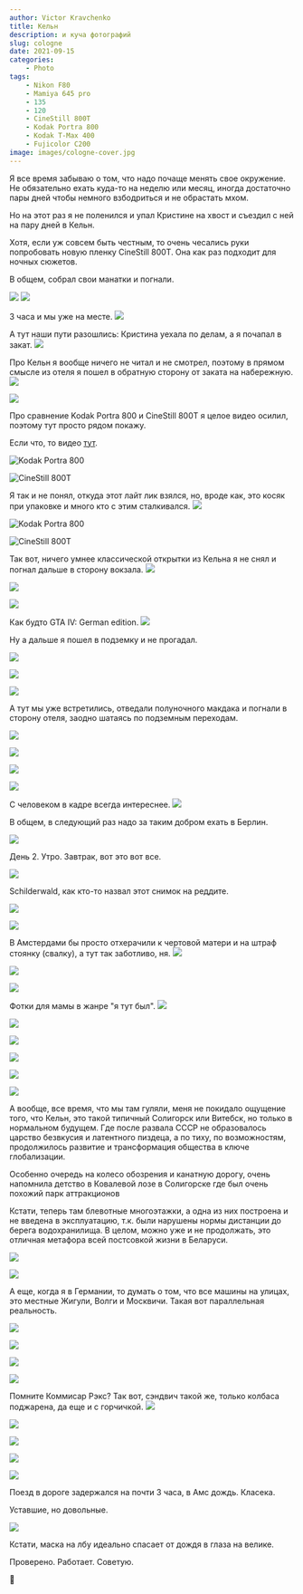 ```yaml
---
author: Victor Kravchenko
title: Кельн
description: и куча фотографий
slug: cologne
date: 2021-09-15
categories:
    - Photo
tags:
    - Nikon F80
    - Mamiya 645 pro
    - 135
    - 120
    - CineStill 800T
    - Kodak Portra 800
    - Kodak T-Max 400
    - Fujicolor C200
image: images/cologne-cover.jpg
---
```


Я все время забываю о том, что надо почаще менять свое окружение. Не обязательно ехать куда-то на неделю или месяц, иногда достаточно пары дней чтобы немного взбодриться и не обрастать мхом.

Но на этот раз я не поленился и упал Кристине на хвост и съездил с ней на пару дней в Кельн.

Хотя, если уж совсем быть честным, то очень чесались руки попробовать новую пленку CineStill 800T. Она как раз подходит для ночных сюжетов. 

В общем, собрал свои манатки и погнали.

![](images/cologne-00001.jpg)
![](images/cologne-00002.jpg)

3 часа и мы уже на месте.
![](images/cologne-00003.jpg)

А тут наши пути разошлись: Кристина уехала по делам, а я почапал в закат.
![](images/cologne-00004.jpg)

Про Кельн я вообще ничего не читал и не смотрел, поэтому в прямом смысле из отеля я пошел в обратную сторону от заката на набережную.
![](images/cologne-00005.jpg)

![](images/cologne-00006.jpg)

Про сравнение Kodak Portra 800 и CineStill 800T я целое видео осилил, поэтому тут просто рядом покажу. 

Если что, то видео [тут](https://youtu.be/7BnDn8YlGOY).

![Kodak Portra 800](images/cologne-00007.jpg)

![CineStill 800T](images/cologne-00008.jpg)

Я так и не понял, откуда этот лайт лик взялся, но, вроде как, это косяк при упаковке и много кто с этим сталкивался.
![](images/cologne-00009.jpg)

![Kodak Portra 800](images/cologne-00010.jpg)

![CineStill 800T](images/cologne-00011.jpg)

Так вот, ничего умнее классической открытки из Кельна я не снял и погнал дальше в сторону вокзала.
![](images/cologne-00012.jpg)

![](images/cologne-00013.jpg)

![](images/cologne-00014.jpg)

Как будто GTA IV: German edition.
![](images/cologne-00015.jpg)

Ну а дальше я пошел в подземку и не прогадал. 

![](images/cologne-00016.jpg)

![](images/cologne-00017.jpg)

![](images/cologne-00017-1.jpg)

А тут мы уже встретились, отведали полуночного макдака и погнали в сторону отеля, заодно шатаясь по подземным переходам.

![](images/cologne-00023.jpg)

![](images/cologne-00018.jpg)

![](images/cologne-00019.jpg)

![](images/cologne-00020.jpg)

С человеком в кадре всегда интереснее.
![](images/cologne-00021.jpg)

В общем, в следующий раз надо за таким добром ехать в Берлин.

![](images/cologne-00022.jpg)

День 2. Утро. Завтрак, вот это вот все.

![](images/cologne-00024.jpg)

Schilderwald, как кто-то назвал этот снимок на реддите.

![](images/cologne-00025.jpg)

![](images/cologne-00026.jpg)

В Амстердами бы просто отхерачили к чертовой матери и на штраф стоянку (свалку), а тут так заботливо, ня.
![](images/cologne-00027.jpg)

![](images/cologne-00028.jpg)

![](images/cologne-00029.jpg)

Фотки для мамы в жанре "я тут был".
![](images/cologne-00030.jpg)

![](images/cologne-00031.jpg)

![](images/cologne-00032.jpg)

![](images/cologne-00033.jpg)

![](images/cologne-00034.jpg)

![](images/cologne-00035.jpg)

А вообще, все время, что мы там гуляли, меня не покидало ощущение того, что Кельн, это такой типичный Солигорск или Витебск, но только в нормальном будущем. Где после развала СССР не образовалось царство безвкусия и латентного пиздеца, а по тиху, по возможностям, продолжилось развитие и трансформация общества в ключе глобализации.

Особенно очередь на колесо обозрения и канатную дорогу, очень напомнила детство в Ковалевой лозе в Солигорске где был очень похожий парк аттракционов

Кстати, теперь там блевотные многоэтажки, а одна из них построена и не введена в эксплуатацию, т.к. были нарушены нормы дистанции до берега водохранилища. В целом, можно уже и не продолжать, это отличная метафора всей постсовкой жизни в Беларуси.

![](images/cologne-00036.jpg)

![](images/cologne-00037.jpg)

А еще, когда я в Германии, то думать о том, что все машины на улицах, это местные Жигули, Волги и Москвичи. Такая вот параллельная реальность.

![](images/cologne-00038.jpg)

![](images/cologne-00039.jpg)

![](images/cologne-00040.jpg)

![](images/cologne-00041.jpg)

Помните Коммисар Рэкс? Так вот, сэндвич такой же, только колбаса поджарена, да еще и с горчичкой.
![](images/cologne-00042.jpg)

![](images/cologne-00043.jpg)

![](images/cologne-00044.jpg)

![](images/cologne-00045.jpg)

![](images/cologne-00046.jpg)

Поезд в дороге задержался на почти 3 часа, в Амс дождь. Класека.

Уставшие, но довольные.

![](images/cologne-00047.jpg)

Кстати, маска на лбу идеально спасает от дождя в глаза на велике. 

Проверено.
Работает.
Советую.

🐍 